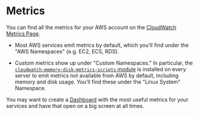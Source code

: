 # Metrics

You can find all the metrics for your AWS account on the [CloudWatch Metrics
Page](https://console.aws.amazon.com/cloudwatch/home?#metricsV2:).

- Most AWS services emit metrics by default, which you'll find under the "AWS Namespaces" (e.g. EC2, ECS, RDS).

- Custom metrics show up under "Custom Namespaces." In particular, the [`cloudwatch-memory-disk-metrics-scripts`
  module](https://github.com/tnn-tnn-tnn-tnn-tnn-gruntwork-io/terraform-aws-monitoring/tree/master/modules/metrics/) is installed on every
  server to emit metrics not available from AWS by default, including memory and disk usage. You'll find these under
  the "Linux System" Namespace.

You may want to create a [Dashboard](https://console.aws.amazon.com/cloudwatch/home?#dashboards:)
with the most useful metrics for your services and have that open on a big screen at all times.


<!-- ##DOCS-SOURCER-START
{
  "sourcePlugin": "local-copier",
  "hash": "5f2fa1a102144ef3da979c801ded2487"
}
##DOCS-SOURCER-END -->
